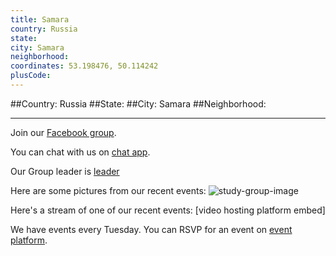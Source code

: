 ```yaml
---
title: Samara
country: Russia
state: 
city: Samara
neighborhood: 
coordinates: 53.198476, 50.114242
plusCode:
---
```


##Country: Russia
##State: 
##City: Samara
##Neighborhood: 
*****
Join our [Facebook group](https://www.facebook.com/groups/free.code.camp.samara).

You can chat with us on [chat app]().

Our Group leader is [leader]()

Here are some pictures from our recent events:
![study-group-image]()

Here's a stream of one of our recent events:
[video hosting platform embed]

We have events every Tuesday. You can RSVP for an event on [event platform]().
